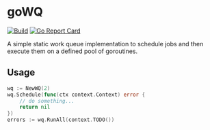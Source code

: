 # goWQ

[![Build](https://github.com/fredmaggiowski/gowq/actions/workflows/go.yml/badge.svg)](https://github.com/fredmaggiowski/gowq/actions/workflows/go.yml)
[![Go Report Card](https://goreportcard.com/badge/github.com/fredmaggiowski/gowq)](https://goreportcard.com/report/github.com/fredmaggiowski/gowq)

A simple static work queue implementation to schedule jobs and then execute them on a defined pool of goroutines.

## Usage

```go
wq := NewWQ(2)
wq.Schedule(func(ctx context.Context) error {
    // do something...
    return nil
})
errors := wq.RunAll(context.TODO())
```
